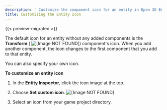 ```yaml
---
description: ' Customize the component icon for an entity in Open 3D Engine. '
title: Customizing the Entity Icon
---
```


{{< preview-migrated >}}

The default icon for an entity without any added components is the **Transform** ( ![\[Image NOT FOUND\]](/images/user-guide/component/entity_system/entity-inspector-transform-icon.png)) component's icon. When you add another component, the icon changes to the first component that you add to that entity.

You can also specify your own icon.

**To customize an entity icon**

1. In the **Entity Inspector**, click the icon image at the top.

1. Choose **Set custom icon**.
![\[Image NOT FOUND\]](/images/user-guide/component/entity_system/component-working-customize.png)

1. Select an icon from your game project directory.

